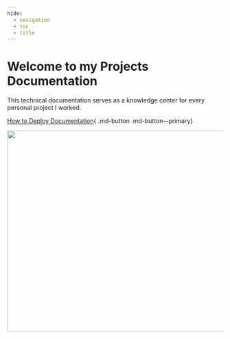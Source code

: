 ```yaml
---
hide:
  - navigation
  - toc
  - title
---
```


<div class="container" markdown>
<div class="description" markdown>

<h1 class="title">Welcome to my Projects Documentation</h1>

  This technical documentation serves as a knowledge center for every personal project I worked.

<div class="cards button-align" markdown>

  [How to Deploy Documentation](./getting-started.md){ .md-button .md-button--primary}

</div>
</div>

<div class="image-align" markdown>
<!-- 
  ![Homepage doodle](img/doodle.gif) -->
  <img src="img/doodle.gif" width="560" height="468">

</div>
</div>
